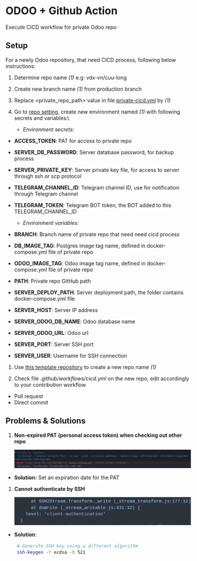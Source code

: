 # ODOO + Github Action

Execute CICD workflow for private Odoo repo

## Setup

For a newly Odoo repository, that need CICD process, following below instructions:

1. Determine repo name *(1)*
e.g: vdx-vn/cuu-long

1. Create new branch  name *(1)* from production branch

1. Replace <private_repo_path> value in file [private-cicd.yml](.github/workflows/private-cicd.yml) by *(1)*

1. Go to [repo setting](https://github.com/xmars4/odoo-cicd-executor/settings/secrets/actions), create new environment named *(1)*
with following secrets and variables:\

    - *Environment secrets:*

- **ACCESS_TOKEN**: PAT for access to private repo
- **SERVER_DB_PASSWORD**: Server database password, for backup process
- **SERVER_PRIVATE_KEY**: Server private key file, for access to server through ssh or scp protocol
- **TELEGRAM_CHANNEL_ID**: Telegram channel ID, use for notification through Telegram channel
- **TELEGRAM_TOKEN**: Telegram BOT token, the BOT added to  this TELEGRAM_CHANNEL_ID

    - *Environment variables:*

- **BRANCH**: Branch name of private repo that need need cicd process
- **DB_IMAGE_TAG**: Postgres image tag name, defined in docker-compose.yml file of private repo
- **ODOO_IMAGE_TAG**: Odoo image tag name, defined in docker-compose.yml file of private repo
- **PATH**: Private repo GitHub path
- **SERVER_DEPLOY_PATH**: Server deployment path, the folder contains docker-compose.yml file
- **SERVER_HOST**: Server IP address
- **SERVER_ODOO_DB_NAME**: Odoo database name
- **SERVER_ODOO_URL**: Odoo url
- **SERVER_PORT**: Server SSH port
- **SERVER_USER**: Username for SSH connection

1. Use [this template repository](https://github.com/xmars4/odoo-cicd-github-action) to create a new repo name *(1)*

1. Check file *.github/workflows/cicd.yml* on the new repo, edit accordingly to your contribution workflow

- Pull request
- Direct commit

## Problems & Solutions

1. **Non-expired PAT (personal access token) when checking out other repo**

    ![img/erro_non_expired_token.png](img/erro_non_expired_token.png)

- **Solution:** Set an expiration date for the PAT

1. **Cannot authenticate by SSH**

   ![img/erro_ssh_action.png](img/erro_ssh_action.png)

- **Solution**:

    ```bash
     # Generate SSH key using a different algorithm
     ssh-keygen -t ecdsa -b 521
     ```

